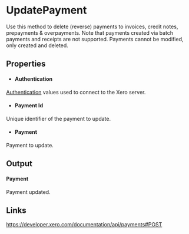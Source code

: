 UpdatePayment
============

Use this method to delete (reverse) payments to invoices, credit notes, prepayments & overpayments. Note that payments created via batch payments and receipts are not supported. Payments cannot be modified, only created and deleted.

Properties
----------

- #### Authentication
[Authentication](../../../Common/Authentication/Index.md) values used to connect to the Xero server.
- #### Payment Id
Unique identifier of the payment to update.
- #### Payment
Payment to update.


Output
-----
#### Payment
Payment updated.

Links
-----

https://developer.xero.com/documentation/api/payments#POST